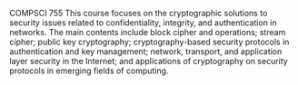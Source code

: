 COMPSCI 755
This course focuses on the cryptographic solutions to security issues related to confidentiality, integrity, and authentication in networks. The main contents include block cipher and operations; stream cipher; public key cryptography; cryptography-based security protocols in authentication and key management; network, transport, and application layer security in the Internet; and applications of cryptography on security protocols in emerging fields of computing.
